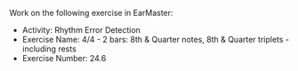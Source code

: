 Work on the following exercise in EarMaster:
- Activity: Rhythm Error Detection
- Exercise Name: 4/4 - 2 bars: 8th & Quarter notes, 8th & Quarter triplets - including rests
- Exercise Number: 24.6
